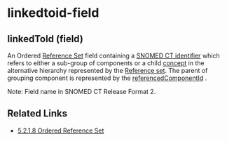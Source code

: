 # linkedtoid-field

## linkedToId (field)

An Ordered [Reference Set](https://confluence.ihtsdotools.org/display/DOCGLOSS/Reference+Set) field containing a [SNOMED CT identifier](https://confluence.ihtsdotools.org/display/DOCGLOSS/SNOMED+CT+identifier) which refers to either a sub-group of components or a child [concept](https://confluence.ihtsdotools.org/display/DOCGLOSS/concept) in the alternative hierarchy represented by the [Reference set](https://confluence.ihtsdotools.org/display/DOCGLOSS/Reference+set). The parent of grouping component is represented by the [referencedComponentId](https://confluence.ihtsdotools.org/display/DOCGLOSS/referencedComponentId) .

Note: Field name in SNOMED CT Release Format 2.

## Related Links

* [5.2.1.8 Ordered Reference Set](../../../5.2.1.8-Ordered-Reference-Set_28739371.html)
